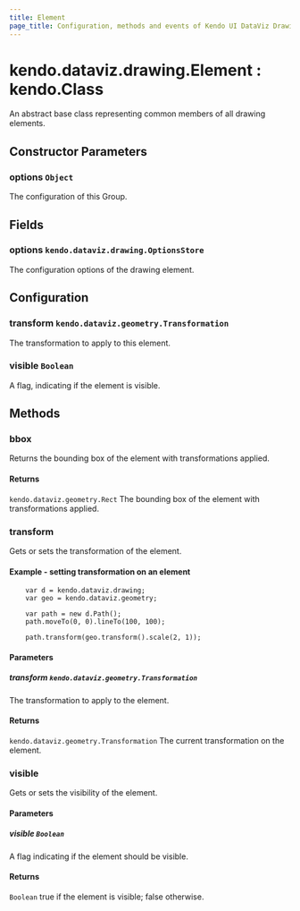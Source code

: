 ```yaml
---
title: Element
page_title: Configuration, methods and events of Kendo UI DataViz Drawing Element
---
```


# kendo.dataviz.drawing.Element : kendo.Class
An abstract base class representing common members of all drawing elements.

## Constructor Parameters

### options `Object`
The configuration of this Group.

## Fields

### options `kendo.dataviz.drawing.OptionsStore`
The configuration options of the drawing element.

## Configuration

### transform `kendo.dataviz.geometry.Transformation`
The transformation to apply to this element.

### visible `Boolean`
A flag, indicating if the element is visible.

## Methods

### bbox
Returns the bounding box of the element with transformations applied.

#### Returns
`kendo.dataviz.geometry.Rect` The bounding box of the element with transformations applied.


### transform
Gets or sets the transformation of the element.

#### Example - setting transformation on an element
        var d = kendo.dataviz.drawing;
        var geo = kendo.dataviz.geometry;

        var path = new d.Path();
        path.moveTo(0, 0).lineTo(100, 100);

        path.transform(geo.transform().scale(2, 1));

#### Parameters

##### transform `kendo.dataviz.geometry.Transformation`
The transformation to apply to the element.

#### Returns
`kendo.dataviz.geometry.Transformation` The current transformation on the element.


### visible
Gets or sets the visibility of the element.

#### Parameters

##### visible `Boolean`
A flag indicating if the element should be visible.

#### Returns
`Boolean` true if the element is visible; false otherwise.

